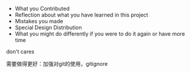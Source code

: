 - What you Contributed 
- Reflection about what you have learned in this project
- Mistakes you made
- Special Design Distribution
- What you might do differently if you were to do it again or have more time




don't cares

需要做得更好：加强对git的使用，gitignore
